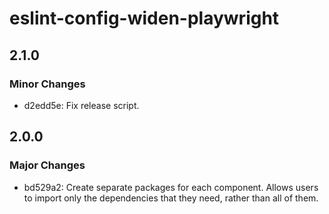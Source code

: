 # eslint-config-widen-playwright

## 2.1.0

### Minor Changes

- d2edd5e: Fix release script.

## 2.0.0

### Major Changes

- bd529a2: Create separate packages for each component. Allows users to import
  only the dependencies that they need, rather than all of them.

